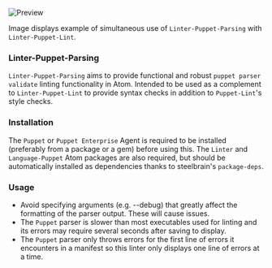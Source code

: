 ![Preview](https://raw.githubusercontent.com/mschuchard/linter-puppet-parsing/master/linter_puppet_parsing.png)

Image displays example of simultaneous use of `Linter-Puppet-Parsing` with `Linter-Puppet-Lint`.

### Linter-Puppet-Parsing
`Linter-Puppet-Parsing` aims to provide functional and robust `puppet parser validate` linting functionality in Atom. Intended to be used as a complement to `Linter-Puppet-Lint` to provide syntax checks in addition to `Puppet-Lint`'s style checks.

### Installation
The `Puppet` or `Puppet Enterprise` Agent is required to be installed (preferably from a package or a gem) before using this. The `Linter` and `Language-Puppet` Atom packages are also required, but should be automatically installed as dependencies thanks to steelbrain's `package-deps`.

### Usage
- Avoid specifying arguments (e.g. --debug) that greatly affect the formatting of the parser output.  These will cause issues.
- The `Puppet` parser is slower than most executables used for linting and its errors may require several seconds after saving to display.
- The `Puppet` parser only throws errors for the first line of errors it encounters in a manifest so this linter only displays one line of errors at a time.
